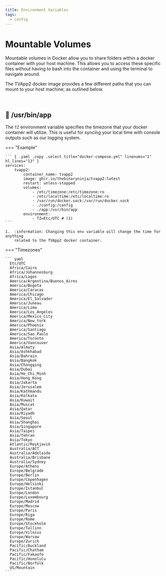 ```yaml
---
title: Environment Variables
tags:
  - config
---
```


# Mountable Volumes

Mountable volumes in Docker allow you to share folders within a docker container with your host machine. This allows you to access these specific files without having to bash into the container and using the terminal to navigate around.

The TVApp2 docker image provides a few different paths that you can mount to your host machine; as outlined below.

<br />

## 📁 /usr/bin/app
<!-- md:control env -->
<!-- md:version stable-1.0.0 -->
<!-- md:default `Etc/UTC` -->

The `TZ` environment variable specifies the timezone that your docker container will
utilize. This is useful for syncing your local time with console outputs such as
our logging system.

=== "Example"

    ``` { .yaml .copy .select title="docker-compose.yml" linenums="1" hl_lines="13" }
    services:
        tvapp2:
            container_name: tvapp2
            image: ghcr.io/thebinaryninja/tvapp2:latest
            restart: unless-stopped
            volumes:
                - /etc/timezone:/etc/timezone:ro
                - /etc/localtime:/etc/localtime:ro
                - /var/run/docker.sock:/var/run/docker.sock
                - ./config:/config
                - ./app:/usr/bin/app
            environment:
                - TZ=Etc/UTC # (1)
    ```

    1.  :information: Changing this env variable will change the time for anything
        related to the TVApp2 docker container.

=== "Timezones"

    ``` yaml
      Etc/UTC
      Africa/Cairo
      Africa/Johannesburg
      Africa/Lagos
      America/Argentina/Buenos_Aires
      America/Bogota
      America/Caracas
      America/Chicago
      America/El_Salvador
      America/Juneau
      America/Lima
      America/Los_Angeles
      America/Mexico_City
      America/New_York
      America/Phoenix
      America/Santiago
      America/Sao_Paulo
      America/Toronto
      America/Vancouver
      Asia/Almaty
      Asia/Ashkhabad
      Asia/Bahrain
      Asia/Bangkok
      Asia/Chongqing
      Asia/Dubai
      Asia/Ho_Chi_Minh
      Asia/Hong_Kong
      Asia/Jakarta
      Asia/Jerusalem
      Asia/Kathmandu
      Asia/Kolkata
      Asia/Kuwait
      Asia/Muscat
      Asia/Qatar
      Asia/Riyadh
      Asia/Seoul
      Asia/Shanghai
      Asia/Singapore
      Asia/Taipei
      Asia/Tehran
      Asia/Tokyo
      Atlantic/Reykjavik
      Australia/ACT
      Australia/Adelaide
      Australia/Brisbane
      Australia/Sydney
      Europe/Athens
      Europe/Belgrade
      Europe/Berlin
      Europe/Copenhagen
      Europe/Helsinki
      Europe/Istanbul
      Europe/London
      Europe/Luxembourg
      Europe/Madrid
      Europe/Moscow
      Europe/Paris
      Europe/Riga
      Europe/Rome
      Europe/Stockholm
      Europe/Tallinn
      Europe/Vilnius
      Europe/Warsaw
      Europe/Zurich
      Pacific/Auckland
      Pacific/Chatham
      Pacific/Fakaofo
      Pacific/Honolulu
      Pacific/Norfolk
      US/Mountain
    ```

<br />
